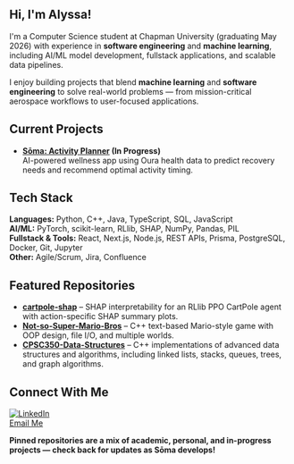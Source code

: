 ## Hi, I'm Alyssa!

<!--
- 🔭 I’m currently working on ...
- 🌱 I’m currently learning ...
- 👯 I’m looking to collaborate on ...
- 🤔 I’m looking for help with ...
- 💬 Ask me about ...
- 📫 How to reach me: ...
- 😄 Pronouns: ...
- ⚡ Fun fact: ...
-->

I'm a Computer Science student at Chapman University (graduating May 2026) with experience in **software engineering** and **machine learning**, including AI/ML model development, fullstack applications, and scalable data pipelines.

I enjoy building projects that blend **machine learning** and **software engineering** to solve real-world problems — from mission-critical aerospace workflows to user-focused applications.

## Current Projects
- **[Sōma: Activity Planner](https://github.com/amperry01/soma-activity-planner) (In Progress)**  
  AI-powered wellness app using Oura health data to predict recovery needs and recommend optimal activity timing.

## Tech Stack
**Languages:** Python, C++, Java, TypeScript, SQL, JavaScript  
**AI/ML:** PyTorch, scikit-learn, RLlib, SHAP, NumPy, Pandas, PIL  
**Fullstack & Tools:** React, Next.js, Node.js, REST APIs, Prisma, PostgreSQL, Docker, Git, Jupyter  
**Other:** Agile/Scrum, Jira, Confluence

## Featured Repositories
- **[cartpole-shap](https://github.com/amperry01/cartpole-shap)** – SHAP interpretability for an RLlib PPO CartPole agent with action-specific SHAP summary plots.  
- **[Not-so-Super-Mario-Bros](https://github.com/amperry01/Not-so-Super-Mario-Bros)** – C++ text-based Mario-style game with OOP design, file I/O, and multiple worlds.  
- **[CPSC350-Data-Structures](https://github.com/amperry01/CPSC350-Data-Structures)** – C++ implementations of advanced data structures and algorithms, including linked lists, stacks, queues, trees, and graph algorithms.

## Connect With Me
[![LinkedIn](https://img.shields.io/badge/LinkedIn-Profile-blue)](https://www.linkedin.com/in/alyssamperry)  
[Email Me](mailto:alyperry01@gmail.com)

**Pinned repositories are a mix of academic, personal, and in-progress projects — check back for updates as Sōma develops!**
